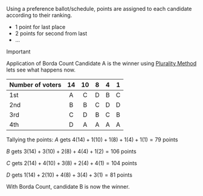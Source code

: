 Using a preference ballot/schedule, points are assigned to each candidate according to their ranking. 
- 1 point for last place
- 2 points for second from last
- ...
>[!Important]
>Application of Borda Count
> Candidate A is the winner using [Plurality Method](Plurality_Method.md) lets see what happens now.
>
>| Number of voters | 14 | 10 | 8 | 4 | 1|
> | --- | :---: | :---: | :---: | :---: | :---: |
> | 1st | A | C | D | B | C |
> | 2nd | B | B | C | D | D |
> | 3rd | C | D | B | C | B |
> | 4th | D | A | A | A | A |
> 
> Tallying the points:
> $A$ gets $4(14)+1(10)+1(8)+1(4)+1(1)=79$ points
>
> $B$ gets $3(14)+3(10)+2(8)+4(4)+1(2)=106$ points
>
> $C$ gets $2(14)+4(10)+3(8)+2(4)+4(1)=104$ points
>
> $D$ gets $1(14)+2(10)+4(8)+3(4)+3(1)=81$ points
> 
> With Borda Count, candidate B is now the winner.
